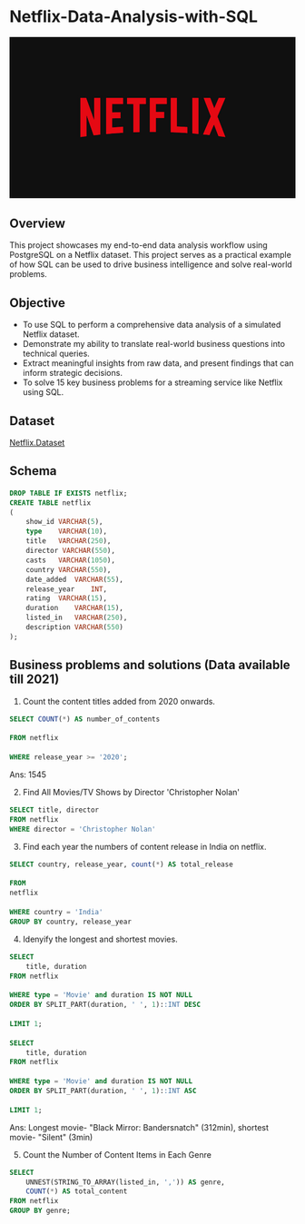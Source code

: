 # Netflix-Data-Analysis-with-SQL

![netflix.logo](https://github.com/senguptariya38-ux/Netflix-Data-Analysis-with-SQL/blob/main/netflix.logo.jpg)

## Overview

This project showcases my end-to-end data analysis workflow using PostgreSQL on a Netflix dataset. This project serves as a practical example of how SQL can be used to drive business intelligence and solve real-world problems.

## Objective 

* To use SQL to perform a comprehensive data analysis of a simulated Netflix dataset. 
* Demonstrate my ability to translate real-world business questions into technical queries.
* Extract meaningful insights from raw data, and present findings that can inform strategic decisions. 
* To solve 15 key business problems for a streaming service like Netflix using SQL.

## Dataset

[Netflix.Dataset](https://www.kaggle.com/datasets/shivamb/netflix-shows?resource=download)

## Schema

```sql
DROP TABLE IF EXISTS netflix;
CREATE TABLE netflix
(
	show_id	VARCHAR(5),
	type    VARCHAR(10),
	title	VARCHAR(250),
	director VARCHAR(550),
	casts	VARCHAR(1050),
	country	VARCHAR(550),
	date_added	VARCHAR(55),
	release_year	INT,
	rating	VARCHAR(15),
	duration	VARCHAR(15),
	listed_in	VARCHAR(250),
	description VARCHAR(550)
);
```

## Business problems and solutions (Data available till 2021)

1. Count the content titles added from 2020 onwards.

```sql
SELECT COUNT(*) AS number_of_contents

FROM netflix

WHERE release_year >= '2020';
```
Ans: 1545 

2. Find All Movies/TV Shows by Director 'Christopher Nolan'

```sql
SELECT title, director
FROM netflix
WHERE director = 'Christopher Nolan'
```
3. Find each year the numbers of content release in India on netflix.

```sql
SELECT country, release_year, count(*) AS total_release

FROM
netflix

WHERE country = 'India'
GROUP BY country, release_year
```

4. Idenyify the longest and shortest movies.

```sql
SELECT 
    title, duration
FROM netflix

WHERE type = 'Movie' and duration IS NOT NULL
ORDER BY SPLIT_PART(duration, ' ', 1)::INT DESC

LIMIT 1;

SELECT 
    title, duration
FROM netflix

WHERE type = 'Movie' and duration IS NOT NULL
ORDER BY SPLIT_PART(duration, ' ', 1)::INT ASC

LIMIT 1;
```
Ans: Longest movie- "Black Mirror: Bandersnatch" (312min), shortest movie- "Silent" (3min)

5. Count the Number of Content Items in Each Genre

```sql
SELECT 
    UNNEST(STRING_TO_ARRAY(listed_in, ',')) AS genre,
    COUNT(*) AS total_content
FROM netflix
GROUP BY genre;
```



   

